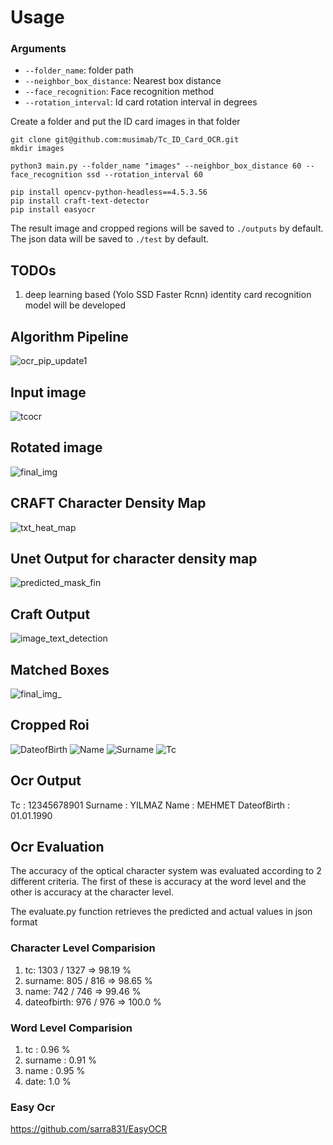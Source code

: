 # Usage
### Arguments
* `--folder_name`: folder path
* `--neighbor_box_distance`: Nearest box distance 
* `--face_recognition`: Face recognition method 
* `--rotation_interval`: Id card rotation interval in degrees

Create a folder and put the ID card images in that folder
``` 
git clone git@github.com:musimab/Tc_ID_Card_OCR.git
mkdir images
``` 

``` 
python3 main.py --folder_name "images" --neighbor_box_distance 60 --face_recognition ssd --rotation_interval 60
```

```
pip install opencv-python-headless==4.5.3.56
pip install craft-text-detector
pip install easyocr
```

The result image and cropped regions will be saved to `./outputs` by default.
The json data will be saved to `./test` by default.

## TODOs
1. deep learning based (Yolo SSD Faster Rcnn) identity card recognition model will be developed


## Algorithm Pipeline
![ocr_pip_update1](https://user-images.githubusercontent.com/47300390/158075210-1ed286a2-f8ee-4007-b158-51fcc342add3.jpg)

## Input image
![tcocr](https://user-images.githubusercontent.com/47300390/158068982-1eb2394c-ae25-480c-9e2f-d0f1ebe69361.jpeg)

## Rotated image
![final_img](https://user-images.githubusercontent.com/47300390/158069046-333e582c-0b98-469a-a908-3e210e4c8b3a.jpg)


## CRAFT Character Density Map
![txt_heat_map](https://user-images.githubusercontent.com/47300390/158069076-5b91e198-f65a-4599-ac61-322b8a9b3e23.jpg)

## Unet Output for character density map
![predicted_mask_fin](https://user-images.githubusercontent.com/47300390/158069105-e6b330ee-4f62-4431-96a5-9f5a09d97cf1.jpg)

## Craft Output
![image_text_detection](https://user-images.githubusercontent.com/47300390/158069125-5480a4fd-31b9-401d-b00b-081ed761ee09.png)

## Matched Boxes

![final_img_](https://user-images.githubusercontent.com/47300390/158069152-af8848d4-510e-4073-85d2-0a72e3d2f35c.jpg)

## Cropped Roi
![DateofBirth](https://user-images.githubusercontent.com/47300390/158069210-f2567e85-1635-41d1-b389-62e37d02bb63.jpg)
![Name](https://user-images.githubusercontent.com/47300390/158069223-583bee9a-534e-414f-aaff-32d595c899eb.jpg)
![Surname](https://user-images.githubusercontent.com/47300390/158069227-81ffb2ee-7c36-4e0a-861d-47b2260ace9b.jpg)
![Tc](https://user-images.githubusercontent.com/47300390/158069231-0d051bd9-5e57-483f-a67d-bd1087873f97.jpg)

## Ocr Output

Tc : 12345678901
Surname : YILMAZ
Name : MEHMET
DateofBirth : 01.01.1990

## Ocr Evaluation

The accuracy of the optical character system was evaluated according to 2 different criteria. The first of these is accuracy at the word level and the other is accuracy at the character level.

The evaluate.py function retrieves the predicted and actual values in json format

###  Character Level Comparision  
1. tc: 1303 / 1327  => 98.19 %
2. surname: 805 / 816 => 98.65 %
3. name: 742 / 746 => 99.46 % 
4. dateofbirth: 976 / 976 => 100.0 % 

###  Word Level Comparision  
1. tc : 0.96 %
2. surname : 0.91 %
3. name : 0.95 %
4. date: 1.0 %

### Easy Ocr
https://github.com/sarra831/EasyOCR
